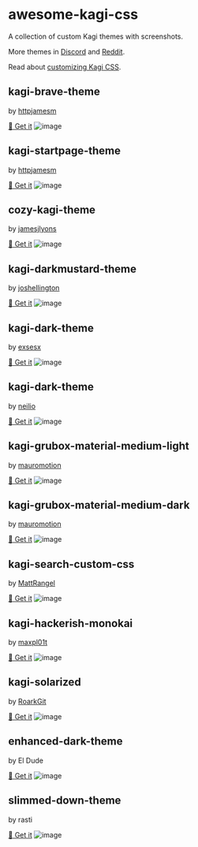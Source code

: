 # awesome-kagi-css
A collection of custom Kagi themes with screenshots.

More themes in [Discord](https://kagi.com/discord) and [Reddit](https://www.reddit.com/r/KagiUserCSS/).

Read about [customizing Kagi CSS](https://help.kagi.com/kagi/features/custom-css.html).

## kagi-brave-theme
by [httpjamesm](https://github.com/httpjamesm)

[🔗 Get it](https://gist.github.com/httpjamesm/a9c6b3b115cb09c483e53ad5f5ec9b99)
![image](kagi-brave-theme.png)

## kagi-startpage-theme
by [httpjamesm](https://github.com/httpjamesm)

[🔗 Get it](https://github.com/httpjamesm/kagi-startpage-theme)
![image](kagi-startpage-theme.png)

## cozy-kagi-theme
by [jamesjlyons](https://github.com/jamesjlyons)

[🔗 Get it](https://gist.github.com/jamesjlyons/26682982319ca84b7bee991eb158ce49)
![image](cozy-kagi-theme.png)

## kagi-darkmustard-theme
by [joshellington](https://github.com/joshellington)

[🔗 Get it](https://gist.github.com/joshellington/51765a15d8f780089619b638fc6aea6b)
![image](kagi-darkmustard-theme.png)

## kagi-dark-theme
by [exsesx](https://github.com/exsesx)

[🔗 Get it](https://github.com/exsesx/kagi-dark-theme)
![image](kagi-dark-theme.png)

## kagi-dark-theme
by [neilio](https://github.com/neilio)

[🔗 Get it](https://gist.github.com/neilio/c2c3495ff16c0a0401f4cf630438e1b3)
![image](kagi-google.png)

## kagi-grubox-material-medium-light
by [mauromotion](https://github.com/mauromotion)

[🔗 Get it](https://github.com/mauromotion/Kagi-Gruvbox-Material-themes/blob/main/kagi-grubox-material-medium-light.css)
![image](kagi-grubox-material-medium-light.png)

## kagi-grubox-material-medium-dark
by [mauromotion](https://github.com/mauromotion)

[🔗 Get it](https://github.com/mauromotion/Kagi-Gruvbox-Material-themes/blob/main/kagi-grubox-material-medium-dark.css)
![image](kagi-grubox-material-medium-dark.png)

## kagi-search-custom-css
by [MattRangel](https://github.com/MattRangel)

[🔗 Get it](https://github.com/MattRangel/kagi-search-custom-css)
![image](kagi-search-custom-css.png)

## kagi-hackerish-monokai
by [maxpl01t](https://github.com/maxpl01t)

[🔗 Get it](https://gist.github.com/maxpl01t/7de6e4716e50d52f4ec14aa01e2047e0)
![image](kagi-hackerish-monokai.png)

## kagi-solarized
by [RoarkGit](https://github.com/RoarkGit)

[🔗 Get it](https://gist.github.com/RoarkGit/2074f3b71efdb55efde608627179ed54)
![image](kagi-solarized.png)

## enhanced-dark-theme
by El Dude

[🔗 Get it](https://help.kagi.com/kagi/features/custom-css.html)
![image](enhanced-dark-theme.png)

## slimmed-down-theme
by rasti

[🔗 Get it](https://help.kagi.com/kagi/features/custom-css.html)
![image](slimmed-down-theme.png)
